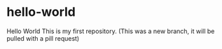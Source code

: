 # hello-world
Hello World
This is my first repository.
(This was a new branch, it will be pulled with a pill request)
